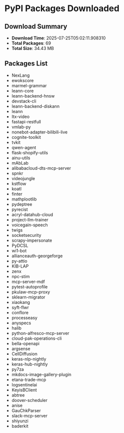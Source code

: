 # PyPI Packages Downloaded

## Download Summary
- **Download Time**: 2025-07-25T05:02:11.908310
- **Total Packages**: 69
- **Total Size**: 34.43 MB

## Packages List
- NexLang
- ewokscore
- marmel-grammar
- leann-core
- leann-backend-hnsw
- devstack-cli
- leann-backend-diskann
- leann
- ltx-video
- fastapi-restfull
- vmlab-py
- nonebot-adapter-bilibili-live
- cognite-toolkit
- tvkit
- qwen-agent
- flask-shopify-utils
- ainu-utils
- mAbLab
- alibabacloud-dts-mcp-server
- spnkr
- videojungle
- kstflow
- koatl
- finter
- mathplootIib
- pydeptree
- pyrecist
- acryl-datahub-cloud
- project-llm-trainer
- voicegain-speech
- twigs
- socketsecurity
- scrapy-impersonate
- PyDCSL
- wi1-bot
- allianceauth-georgeforge
- py-attio
- KIB-LAP
- zenx
- npc-stim
- mcp-server-mdf
- pytest-autoprofile
- pkulaw-mcp-proxy
- sklearn-migrator
- xiaokang
- syft-flwr
- conflore
- processeasy
- anyspecs
- halib
- python-alfresco-mcp-server
- cloud-pak-operations-cli
- bella-openapi
- argsense
- CellDiffusion
- keras-nlp-nightly
- keras-hub-nightly
- py7za
- mkdocs-image-gallery-plugin
- etana-trade-mcp
- logsentinelai
- KeyisBClient
- abtree
- doover-scheduler
- anise
- GauChkParser
- slack-mcp-server
- shiyunzi
- baderkit
